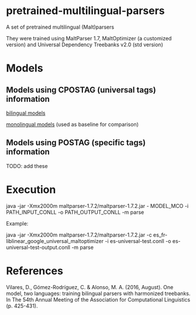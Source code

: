 # pretrained-multilingual-parsers
A set of pretrained multilingual (Malt)parsers

They were trained using MaltParser 1.7, MaltOptimizer (a customized version) and Universal Dependency Treebanks v2.0 (std version)

# Models

## Models using CPOSTAG (universal tags) information

[bilingual models](http://grupolys.org/software/PARSERS/universal-tag-sets/bilingual-parsers-ut-universal-tags)

[monolingual models](http://grupolys.org/software/PARSERS/universal-tag-sets/monolingual-parsers-ut-universal-tags) (used as baseline for comparison)


## Models using POSTAG (specific tags) information

TODO: add these

# Execution

java -jar -Xmx2000m maltparser-1.7.2/maltparser-1.7.2.jar - MODEL_MCO -i PATH_INPUT_CONLL -o PATH_OUTPUT_CONLL -m parse

Example:

java -jar -Xmx2000m maltparser-1.7.2/maltparser-1.7.2.jar -c es_fr-liblinear_google_universal_maltoptimizer -i es-universal-test.conll -o es-universal-test-output.conll -m parse


# References

Vilares, D., Gómez-Rodríguez, C. & Alonso, M. A. (2016, August). One model, two languages: training bilingual parsers with harmonized treebanks. In The 54th Annual Meeting of the Association for Computational Linguistics (p. 425-431).


